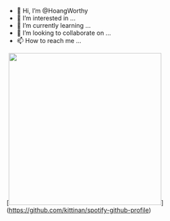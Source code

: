 - 👋 Hi, I’m @HoangWorthy
- 👀 I’m interested in ...
- 🌱 I’m currently learning ...
- 💞️ I’m looking to collaborate on ...
- 📫 How to reach me ...

[<img src="https://spotify-github-profile.vercel.app/api/view?uid=xtdgdqiepvjepxbwdbczdh5gg&cover_image=true&theme=default" width="350">]
(https://github.com/kittinan/spotify-github-profile)

<!---
HoangWorthy/HoangWorthy is a ✨ special ✨ repository because its `README.md` (this file) appears on your GitHub profile.
You can click the Preview link to take a look at your changes.
--->
